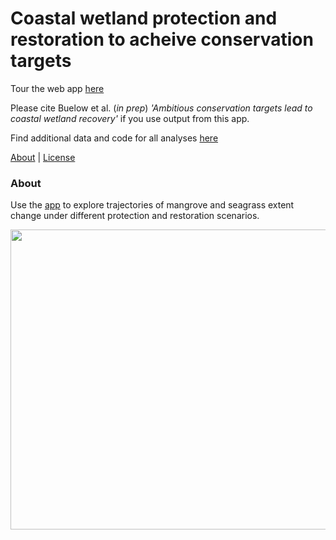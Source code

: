 # Coastal wetland protection and restoration to acheive conservation targets

Tour the web app [here](https://wetlands.app/wetland-futures/)

Please cite Buelow et al. (*in prep*) *'Ambitious conservation targets lead to coastal wetland recovery'* if you use output from this app.

Find additional data and code for all analyses [here](https://github.com/cabuelow/ambitious-targets)

[About](#about) | [License](LICENSE)

### About

Use the [app](https://wetlands.app/wetland-futures/) to explore trajectories of mangrove and seagrass extent change under different protection and restoration scenarios.

<p align="center">
  <img width="1000" height="480" src="https://github.com/cabuelow/wetland-futures-app/blob/main/img.png">
</p>
